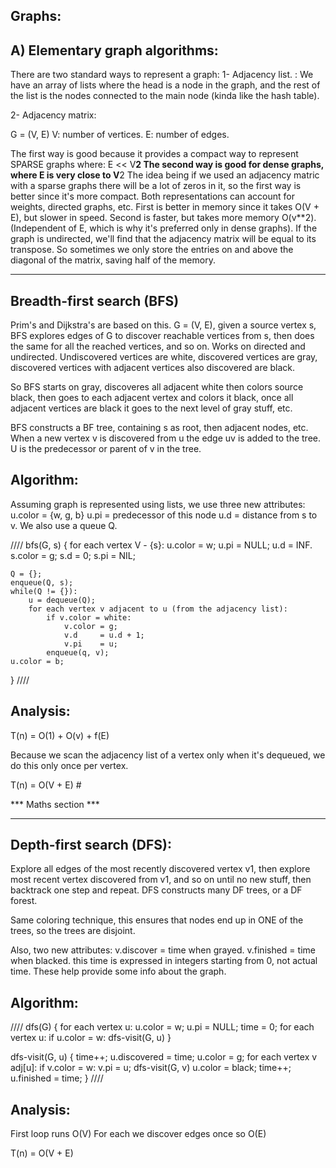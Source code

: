 Graphs:
-------
A) Elementary graph algorithms:
-------------------------------
There are two standard ways to represent a graph:
1- Adjacency list.
: We have an array of lists where the head is a node in the graph, and the rest of the list is the nodes connected to the main node (kinda like the hash table).

2- Adjacency matrix:  

G = (V, E)
V: number of vertices.
E: number of edges.

The first way is good because it provides a compact way to represent SPARSE graphs where:
	E << V**2
The second way is good for dense graphs, where E is very close to V**2
The idea being if we used an adjacency matric with a sparse graphs there will be a lot of zeros in it, so the first way is better since it's more compact.
Both representations can account for weights, directed graphs, etc.
First is better in memory since it takes O(V + E), but slower in speed.
Second is faster, but takes more memory O(v**2). (Independent of E, which is why it's preferred only in dense graphs).
If the graph is undirected, we'll find that the adjacency matrix will be equal to its transpose.
So sometimes we only store the entries on and above the diagonal of the matrix, saving half of the memory.

----------------------------------------------------------------------------------------------------------------------------
Breadth-first search (BFS)
--------------------------
Prim's and Dijkstra's are based on this.
G = (V, E), given a source vertex s, BFS explores edges of G to discover reachable vertices from s, then does the same for all the reached vertices, and so on.
Works on directed and undirected.
Undiscovered vertices are white, 
discovered vertices are gray, 
discovered vertices with adjacent vertices also discovered are black.

So BFS starts on gray, discoveres all adjacent white then colors source black, then goes to each adjacent vertex and colors it black, once all adjacent vertices are black it goes to the next level of gray stuff, etc.

BFS constructs a BF tree, containing s as root, then adjacent nodes, etc.
When a new vertex v is discovered from u the edge uv is added to the tree.
U is the predecessor or parent of v in the tree.

Algorithm:
----------
Assuming graph is represented using lists, we use three new attributes:
u.color = {w, g, b}
u.pi = predecessor of this node
u.d = distance from s to v.
We also use a queue Q.

////
bfs(G, s)
{
	for each vertex V - {s}:
		u.color = w;
		u.pi	= NULL;
		u.d		= INF.
	s.color = g;
	s.d 	= 0;
	s.pi	= NIL;
	
	Q = {};
	enqueue(Q, s);
	while(Q != {}):
		u = dequeue(Q);
		for each vertex v adjacent to u (from the adjacency list):
			if v.color = white:
				v.color = g;
				v.d		= u.d + 1;
				v.pi	= u;
			enqueue(q, v);
	u.color = b;
}
////

Analysis:
---------
T(n) = O(1) + O(v) + f(E)

Because we scan the adjacency list of a vertex only when it's dequeued, we do this only once per vertex.

T(n) = O(V + E) #

*** Maths section ***

----------------------------------------------------------------------------------------------------------------------------
Depth-first search (DFS):
-------------------------
Explore all edges of the most recently discovered vertex v1, then explore most recent vertex discovered from v1, and so on until no new stuff, then backtrack one step and repeat.
DFS constructs many DF trees, or a DF forest.

Same coloring technique, this ensures that nodes end up in ONE of the trees, so the trees are disjoint.

Also, two new attributes:
v.discover = time when grayed.
v.finished = time when blacked.
this time is expressed in integers starting from 0, not actual time.
These help provide some info about the graph.

Algorithm:
----------
////
dfs(G)
{
	for each vertex u:
		u.color = w;
		u.pi	= NULL;
	time = 0;
	for each vertex u:
		if u.color = w:
			dfs-visit(G, u)
}

dfs-visit(G, u)
{
	time++;
	u.discovered = time;
	u.color = g;
	for each vertex v adj[u]:
		if v.color = w:
			v.pi = u;
			dfs-visit(G, v)
	u.color = black;
	time++;
	u.finished = time;
}
////

Analysis:
---------
First loop runs O(V)
For each we discover edges once so O(E)

T(n) = O(V + E)
